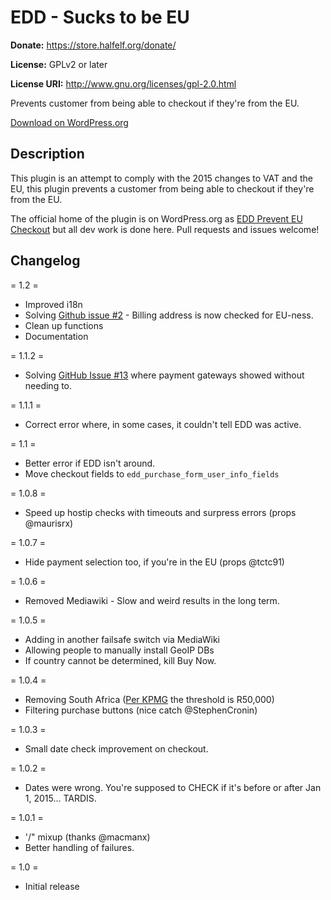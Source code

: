 # EDD - Sucks to be EU #

**Donate:** https://store.halfelf.org/donate/

**License:** GPLv2 or later  

**License URI:** http://www.gnu.org/licenses/gpl-2.0.html

Prevents customer from being able to checkout if they're from the EU.

[Download on WordPress.org](https://wordpress.org/plugins/edd-prevent-eu-checkout/)

## Description ##

This plugin is an attempt to comply with the 2015 changes to VAT and the EU, this plugin prevents a customer from being able to checkout if they're from the EU.

The official home of the plugin is on WordPress.org as [EDD Prevent EU Checkout](https://wordpress.org/plugins/edd-prevent-eu-checkout/) but all dev work is done here. Pull requests and issues welcome!

## Changelog ##

= 1.2 =
* Improved i18n
* Solving [Github issue #2](https://github.com/Ipstenu/edd-prevent-eu-checkout/issues/2) - Billing address is now checked for EU-ness.
* Clean up functions
* Documentation

= 1.1.2 =
* Solving [GitHub Issue #13](https://github.com/Ipstenu/edd-prevent-eu-checkout/issues/13) where payment gateways showed without needing to.

= 1.1.1 =
* Correct error where, in some cases, it couldn't tell EDD was active.

= 1.1 =
* Better error if EDD isn't around.
* Move checkout fields to `edd_purchase_form_user_info_fields`

= 1.0.8 =
* Speed up hostip checks with timeouts and surpress errors (props @maurisrx)

= 1.0.7 =
* Hide payment selection too, if you're in the EU (props @tctc91)

= 1.0.6 =
* Removed Mediawiki - Slow and weird results in the long term.

= 1.0.5 =
* Adding in another failsafe switch via MediaWiki
* Allowing people to manually install GeoIP DBs
* If country cannot be determined, kill Buy Now.

= 1.0.4 =
* Removing South Africa ([Per KPMG](http://www.kpmg.com/global/en/issuesandinsights/articlespublications/vat-gst-essentials/pages/south-africa.aspx) the threshold is R50,000)
* Filtering purchase buttons (nice catch @StephenCronin)

= 1.0.3 =
* Small date check improvement on checkout.

= 1.0.2 =
* Dates were wrong. You're supposed to CHECK if it's before or after Jan 1, 2015... TARDIS.

= 1.0.1 =
* '/" mixup (thanks @macmanx)
* Better handling of failures.

= 1.0 =
* Initial release